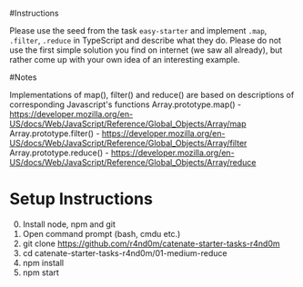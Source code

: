#Instructions

Please use the seed from the task `easy-starter` and implement `.map`, `.filter`, `.reduce` in TypeScript and describe what they do. Please do not use the first simple solution you find on internet (we saw all already), but rather come up with your own idea of an interesting example.


#Notes

Implementations of map(), filter() and reduce() are based on descriptions of corresponding Javascript's functions
Array.prototype.map() - https://developer.mozilla.org/en-US/docs/Web/JavaScript/Reference/Global_Objects/Array/map
Array.prototype.filter() - https://developer.mozilla.org/en-US/docs/Web/JavaScript/Reference/Global_Objects/Array/filter
Array.prototype.reduce() - https://developer.mozilla.org/en-US/docs/Web/JavaScript/Reference/Global_Objects/Array/reduce

# Setup Instructions

0. Install node, npm and git
1. Open command prompt (bash, cmdu etc.)
1. git clone https://github.com/r4nd0m/catenate-starter-tasks-r4nd0m
2. cd catenate-starter-tasks-r4nd0m/01-medium-reduce
3. npm install
4. npm start